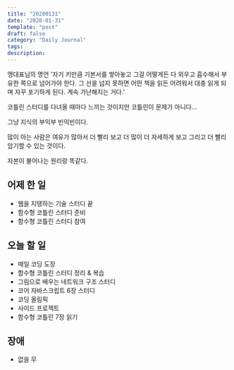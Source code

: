 ```yaml
---
title: "20200131"
date: "2020-01-31"
template: "post"
draft: false
category: "Daily Journal"
tags:
description:
---
```


맹대표님의 명언
'자기 키만큼 기본서를 쌓아놓고 그걸 어떻게든 다 외우고 흡수해서
부유한 쪽으로 넘어가야 한다. 그 선을 넘지 못하면 어떤 책을 읽든 어려워서
대충 읽게 되며 자꾸 포기하게 된다. 계속 가난해지는 거다.'

코틀린 스터디를 다녀올 때마다 느끼는 것이지만
코틀린이 문제가 아니다...

그냥 지식의 부익부 빈익빈이다.

많이 아는 사람은 여유가 많아서 더 빨리 보고 더 많이 더 자세하게 보고
그리고 더 빨리 암기할 수 있는 것이다.

자본이 불어나는 원리랑 똑같다.

## 어제 한 일

* 웹을 지탱하는 기술 스터디 끝
* 함수형 코틀린 스터디 준비
* 함수형 코틀린 스터디 참여

## 오늘 할 일

* 매일 코딩 도장
* 함수형 코틀린 스터디 정리 & 복습
* 그림으로 배우는 네트워크 구조 스터디
* 코어 자바스크립트 6장 스터디
* 코딩 올림픽
* 사이드 프로젝트
* 함수형 코틀린 7장 읽기

## 장애

* 없을 무
